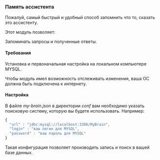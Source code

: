 ### Память ассистента
Пожалуй, самый быстрый и удобный способ запомнить что то, сказать это ассистенту.

Этот модуль позволяет:

Запоминать запросы и полученные ответы.

#### Требования
Установка и первоначальная настройка на локальном компьютере MYSQL.

Чтобы модуль имел возможность отслеживать изменения, ваша OC должна быть подключена к интернету.

#### Настройка
В файле _my-brain.json_ в директории _conf_ вам необходимо указать поисковую систему, которую вы будете использовать. Например:

```javascript
{
  "url" : "jdbc:mysql://localhost:3306/MyBrain",
  "login" : "ваш логин для MYSQL",
  "password" : "ваш пароль для MYSQL"
}
```

Такая конфигурация позволяет производить запись и поиск в вашей базе данных.
